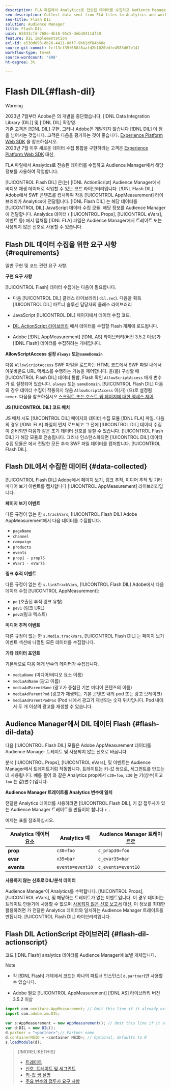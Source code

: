```yaml
---
description: FLA 파일에서 Analytics로 전송된 데이터를 수집하고 Audience Manager에서 해당 정보를 사용하여 작업합니다.
seo-description: Collect data sent from FLA files to Analytics and work with that information in Audience Manager.
seo-title: Flash DIL
solution: Audience Manager
title: Flash DIL
uuid: 65833cfd-768e-4b16-95c5-debd8411df38
feature: DIL Implementation
exl-id: e530d893-db26-4411-8df7-9bb2df84b68e
source-git-commit: fcf13cf39f688f8aafd2b1020ddfe4583d67e14f
workflow-type: tm+mt
source-wordcount: '698'
ht-degree: 3%

---
```


# Flash DIL{#flash-dil}

>[!WARNING]
>
>2023년 7월부터 Adobe은 의 개발을 중단했습니다. [!DNL Data Integration Library (DIL)] 및 [!DNL DIL] 확장명.
><br>
>기존 고객은 [!DNL DIL] 구현. 그러나 Adobe은 개발되지 않습니다 [!DNL DIL] 이 점을 넘어서는 것입니다. 고객은 다음을 평가하는 것이 좋습니다. [Experience Platform Web SDK](https://experienceleague.adobe.com/docs/experience-platform/edge/home.html?lang=en) 을 참조하십시오.
><br>
>2023년 7월 이후 새로운 데이터 수집 통합을 구현하려는 고객은 [Experience Platform Web SDK](https://experienceleague.adobe.com/docs/experience-platform/edge/home.html?lang=en) 대신,

FLA 파일에서 Analytics로 전송된 데이터를 수집하고 Audience Manager에서 해당 정보를 사용하여 작업합니다.

<!-- 

c_flash_dil_toc.xml

 -->

[!UICONTROL Flash DIL] 은(는) [!DNL ActionScript] Audience Manager에서 비디오 재생 데이터로 작업할 수 있는 코드 라이브러리입니다. [!DNL Flash DIL] Adobe에서 SWF 콘텐츠를 캡처하여 작동 [!UICONTROL AppMeasurement] 라이브러리가 Analytics에 전달됩니다. [!DNL Flash DIL] 는 해당 데이터를 [!UICONTROL DIL] JavaScript 데이터 수집 모듈. 해당 정보를 Audience Manager에 전달합니다. Analytics 데이터 ( [!UICONTROL Props], [!UICONTROL eVars], 이벤트 등) 에서 캡처됨 [!DNL FLA] 파일은 Audience Manager에서 트레이트 또는 사용되지 않은 신호로 사용할 수 있습니다.

## Flash DIL 데이터 수집을 위한 요구 사항 {#requirements}

일반 구현 및 코드 관련 요구 사항.

<!-- 

c_flash_dil_intro.xml

 -->

**구현 요구 사항**

[!UICONTROL Flash] 데이터 수집에는 다음이 필요합니다.

* 다음 [!UICONTROL DIL] 클래스 라이브러리( `dil.swc`). 다음을 획득 [!UICONTROL DIL] 파트너 솔루션 담당자의 클래스 라이브러리

* JavaScript [!UICONTROL DIL] 페이지에서 데이터 수집 코드.
* [DIL ActionScript 라이브러리](../dil/dil-flash.md#flash-dil-actionscript) 에서 데이터를 수집할 Flash 개체에 로드됩니다.
* Adobe [!DNL AppMeasurement] [!DNL AS] 라이브러리(버전 3.5.2 이상)가 [!DNL Flash] 데이터를 수집하려는 개체입니다.

**AllowScriptAccess 설정 `Always` 또는`sameDomain`**

다음 `AllowScriptAccess` SWF 파일을 로드하는 HTML 코드에서 SWF 파일 내에서 아웃바운드 URL 액세스를 수행하는 기능을 제어합니다. 을(를) 구성할 때 [!UICONTROL Flash DIL] 데이터 통합, Flash 확인 `AllowScriptAccess` 매개 변수가 로 설정되어 있습니다. `always` 또는 `sameDomain`. [!UICONTROL Flash DIL] 다음의 경우 데이터 수집이 작동하지 않음 `AllowScriptAccess` 이(가) (으)로 설정됨 `never`. 다음을 참조하십시오 [스크립트 또는 호스트 웹 페이지에 대한 액세스 제어](https://helpx.adobe.com/flash/kb/control-access-scripts-host-web.html).

**JS [!UICONTROL DIL] 코드 배치**

JS 배치 시도 [!UICONTROL DIL] 페이지의 데이터 수집 모듈 [!DNL FLA] 파일. 다음의 경우 [!DNL FLA] 파일이 먼저 로드되고 그 전에 [!UICONTROL DIL] 데이터 수집이 준비되면 다음과 같은 초기 데이터 신호를 놓칠 수 있습니다. [!UICONTROL Flash DIL] 가 해당 모듈로 전송됩니다. 그러나 인스턴스화되면 [!UICONTROL DIL] 데이터 수집 모듈은 에서 전달한 모든 후속 SWF 파일 데이터를 캡처합니다. [!UICONTROL Flash DIL].

## Flash DIL에서 수집한 데이터 {#data-collected}

[!UICONTROL Flash DIL] Adobe에서 페이지 보기, 링크 추적, 미디어 추적 및 기타 미디어 보기 이벤트를 캡처합니다 [!UICONTROL AppMeasurement] 라이브러리입니다.

<!-- 

r_flash_dil_data_collected.xml

 -->

**페이지 보기 이벤트**

다른 규정이 없는 한 `s.trackVars`, [!UICONTROL Flash DIL] Adobe AppMeasurement에서 다음 데이터를 수집합니다.

* `pageName`
* `channel`
* `campaign`
* `products`
* `events`
* `prop1 - prop75`
* `eVar1 - eVar75`

**링크 추적 이벤트**

다른 규정이 없는 한 `s.linkTrackVars`, [!UICONTROL Flash DIL] Adobe에서 다음 데이터 수집 [!UICONTROL AppMeasurement]:

* `pe` (호출된 추적 링크 유형)
* `pev1` (링크 URL)
* `pev2`(링크 텍스트)

**미디어 추적 이벤트**

다른 규정이 없는 한 `s.Media.trackVars`, [!UICONTROL Flash DIL] 는 페이지 보기 이벤트 섹션에 나열된 모든 데이터를 수집합니다.

**기타 데이터 포인트**

기본적으로 다음 매개 변수의 데이터가 수집됩니다.

* `mediaName` (미디어/비디오 요소 이름)
* `mediaAdName` (광고 이름)
* `mediaAdParentName` (광고가 중첩된 기본 미디어 콘텐츠의 이름)
* `mediaAdParentPod` (광고가 재생되는 기본 콘텐츠 내의 pod 또는 광고 브레이크)
* `mediaAdParentPodPos` (Pod 내에서 광고가 재생되는 숫자 위치입니다. Pod 내에서 두 개 이상의 광고를 재생할 수 있습니다.

## Audience Manager에서 DIL 데이터 Flash {#flash-dil-data}

다음 [!UICONTROL Flash DIL] 모듈은 Adobe AppMeasurement 데이터를 Audience Manager 트레이트 및 사용되지 않는 신호로 바꿉니다.

<!-- 

c_flash_dil_in_aam.xml

 -->

분석 [!UICONTROL Props], [!UICONTROL eVars], 및 이벤트는 Audience Manager에서 트레이트처럼 작동합니다. 트레이트는 키-값 쌍으로, 세그먼트를 만드는 데 사용됩니다. 예를 들어 와 같은 Analytics prop에서 `c30=foo`, `c30` 는 키(상수)이고 `foo` 는 값(변수)입니다.

**Audience Manager 트레이트를 Analytics 변수에 일치**

전달한 Analytics 데이터를 사용하려면 [!UICONTROL Flash DIL], 키 값 접두사가 있는 Audience Manager 트레이트를 만들어야 합니다 `c_`.

예제는 표를 참조하십시오.

| Analytics 데이터 요소 | Analytics 예 | Audience Manager 트레이트로 |
|---|---|---|
| **prop** | `c30=foo` | `c_prop30=foo` |
| **evar** | `v35=bar` | `c_evar35=bar` |
| **events** | `events=event10` | `c_events=event10` |

**사용하지 않는 신호로 DIL/분석 데이터**

Audience Manager이 Analytics를 수락합니다. [!UICONTROL Props], [!UICONTROL eVars], 및 해당하는 트레이트가 없는 이벤트입니다. 이 경우 데이터는 트레이트 만들기에 사용할 수 없으며 [사용되지 않은 신호 보고서](../reporting/dynamic-reports/unused-signals.md) 대신, 이 정보를 최대한 활용하려면 가 전달한 Analytics 데이터와 일치하는 Audience Manager 트레이트를 만듭니다. [!UICONTROL Flash DIL] 라이브러리입니다.

## Flash DIL ActionScript 라이브러리 {#flash-dil-actionscript}

코드 [!DNL Flash] analytics 데이터를 Audience Manager에 보낼 개체입니다.

<!-- 

r_flash_dil_actionscript.xml

 -->

>[!NOTE]
>
>* 각 [!DNL Flash] 개체에서 코드는 하나의 파트너 인스턴스( `d.partner`)만 사용할 수 있습니다.
>
>* Adobe 필요 [!UICONTROL AppMeasurement] [!DNL AS] 라이브러리 버전 3.5.2 이상

```js
import com.omniture.AppMeasurement; // Omit this line if it already exists in the code 
import com.adobe.am.DIL; 
  
var s:AppMeasurement = new AppMeasurement(); // Omit this line if it already exists in the code 
var d:DIL = new DIL(); 
d.partner = "<partner>";// Partner name 
d.containerNSID = <container NSID>; // Optional, defaults to 0 
s.loadModule(d);
```

>[!MORELIKETHIS]
>
>* [트레이트](../features/traits/trait-details-page.md)
>* [신호, 트레이트 및 세그먼트](../reference/signal-trait-segment.md)
>* [키-값 쌍 설명](../reference/key-value-pairs-explained.md)
>* [주요 변수의 접두사 요구 사항](../features/traits/trait-variable-prefixes.md)
